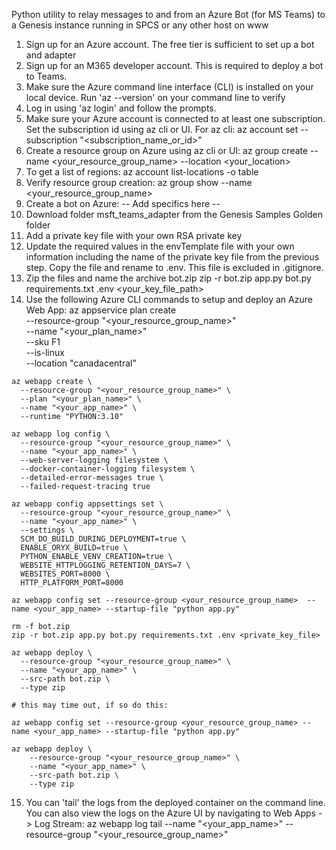 Python utility to relay messages to and from an Azure Bot (for MS Teams) to a Genesis instance running in SPCS or any other host on www

1.  Sign up for an Azure account.  The free tier is sufficient to set up a bot and adapter
2.  Sign up for an M365 developer account.  This is required to deploy a bot to Teams.
3.  Make sure the Azure command line interface (CLI) is installed on your local device.  Run 'az --version' on your command line to verify
4.  Log in using 'az login' and follow the prompts.
5.  Make sure your Azure account is connected to at least one subscription.  Set the subscription id using az cli or UI.  For az cli:
    az account set --subscription "<subscription_name_or_id>"
6.  Create a resource group on Azure using az cli or UI:
    az group create --name <your_resource_group_name> --location <your_location>
7.  To get a list of regions:
    az account list-locations -o table
8.  Verify resource group creation:
    az group show --name <your_resource_group_name>
9.  Create a bot on Azure:
    -- Add specifics here --
10.  Download folder msft_teams_adapter from the Genesis Samples Golden folder
11.  Add a private key file with your own RSA private key
12.  Update the required values in the envTemplate file with your own information including the name of the private key file from the
     previous step.  Copy the file and rename to .env.  This file is excluded in .gitignore.
13.  Zip the files and name the archive bot.zip
     zip -r bot.zip app.py bot.py requirements.txt .env <your_key_file_path>
14.  Use the following Azure CLI commands to setup and deploy an Azure Web App:
    az appservice plan create \
      --resource-group "<your_resource_group_name>" \
      --name "<your_plan_name>" \
      --sku F1 \
      --is-linux \
      --location "canadacentral"

    az webapp create \
      --resource-group "<your_resource_group_name>" \
      --plan "<your_plan_name>" \
      --name "<your_app_name>" \
      --runtime "PYTHON:3.10"

    az webapp log config \
      --resource-group "<your_resource_group_name>" \
      --name "<your_app_name>" \
      --web-server-logging filesystem \
      --docker-container-logging filesystem \
      --detailed-error-messages true \
      --failed-request-tracing true

    az webapp config appsettings set \
      --resource-group "<your_resource_group_name>" \
      --name "<your_app_name>" \
      --settings \
      SCM_DO_BUILD_DURING_DEPLOYMENT=true \
      ENABLE_ORYX_BUILD=true \
      PYTHON_ENABLE_VENV_CREATION=true \
      WEBSITE_HTTPLOGGING_RETENTION_DAYS=7 \
      WEBSITES_PORT=8000 \
      HTTP_PLATFORM_PORT=8000

    az webapp config set --resource-group <your_resource_group_name>  --name <your_app_name> --startup-file "python app.py"

    rm -f bot.zip
    zip -r bot.zip app.py bot.py requirements.txt .env <private_key_file>

    az webapp deploy \
      --resource-group "<your_resource_group_name>" \
      --name "<your_app_name>" \
      --src-path bot.zip \
      --type zip

    # this may time out, if so do this:

    az webapp config set --resource-group <your_resource_group_name> --name <your_app_name> --startup-file "python app.py"

    az webapp deploy \
        --resource-group "<your_resource_group_name>" \
        --name "<your_app_name>" \
        --src-path bot.zip \
        --type zip

15. You can 'tail' the logs from the deployed container on the command line.  You can also view the logs on the Azure UI by navigating to Web Apps -> Log Stream:
    az webapp log tail --name "<your_app_name>" --resource-group "<your_resource_group_name>"
